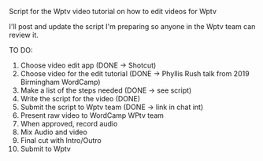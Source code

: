 Script for the Wptv video tutorial on how to edit videos for Wptv

I'll post and update the script I'm preparing so anyone in the Wptv team can review it.

TO DO:

1. Choose video edit app (DONE -> Shotcut)
2. Choose video for the edit tutorial (DONE -> Phyllis Rush talk from 2019 Birmingham WordCamp)
3. Make a list of the steps needed (DONE -> see script)
4. Write the script for the video (DONE)
5. Submit the script to Wptv team (DONE -> link in chat int)
6. Present raw video to WordCamp WPtv team
7. When approved, record audio
8. Mix Audio and video
9. Final cut with Intro/Outro
10. Submit to Wptv
